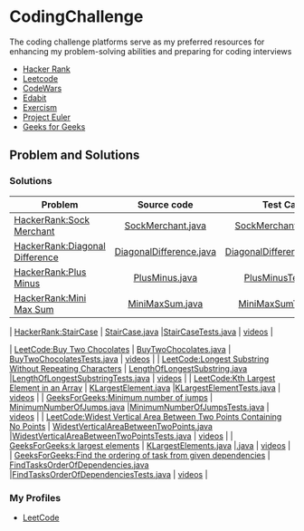 # CodingChallenge
The coding challenge platforms serve as my preferred resources for enhancing my problem-solving abilities and preparing for coding interviews
- [Hacker Rank](https://www.hackerrank.com/domains)
- [Leetcode](https://leetcode.com/problems)
- [CodeWars](https://www.codewars.com/kata/latest)
- [Edabit](https://edabit.com/challenges/java)
- [Exercism](https://exercism.org/tracks)
- [Project Euler](https://projecteuler.net/recent)
- [Geeks for Geeks](https://practice.geeksforgeeks.org/explore?)


## Problem and Solutions

### Solutions
| Problem | Source code | Test Cases  | Video | 
| ------------- |:-------------:|:-------------:| -----:|
|  [HackerRank:Sock Merchant](https://www.hackerrank.com/challenges/sock-merchant/problem) | [SockMerchant.java](https://github.com/krishnamanchikalapudi/CodingChallenge.java/blob/develop/src/main/java/solutions/hackerrank/SockMerchant.java) |[SockMerchantTests.java](https://github.com/krishnamanchikalapudi/CodingChallenge.java/blob/develop/src/test/java/solutions/hackerrank/unit/SockMerchantTests.java)  |  [videos](https://youtube.com/@DayOneDev)  | 
| [HackerRank:Diagonal Difference](https://www.hackerrank.com/challenges/diagonal-difference/)  | [DiagonalDifference.java](https://github.com/krishnamanchikalapudi/CodingChallenge.java/blob/develop/src/main/java/solutions/hackerrank/DiagonalDifference.java) |[DiagonalDifferenceTests.java](https://github.com/krishnamanchikalapudi/CodingChallenge.java/blob/develop/src/test/java/solutions/hackerrank/unit/DiagonalDifferenceTests.java)  |  [videos](https://youtube.com/@DayOneDev)  | 
| [HackerRank:Plus Minus](https://www.hackerrank.com/challenges/plus-minus/)  | [PlusMinus.java](https://github.com/krishnamanchikalapudi/CodingChallenge.java/blob/develop/src/main/java/solutions/hackerrank/PlusMinus.java) |[PlusMinusTests.java](https://github.com/krishnamanchikalapudi/CodingChallenge.java/blob/develop/src/test/java/solutions/hackerrank/unit/PlusMinusTests.java)  |  [videos](https://youtube.com/@DayOneDev)  | 
| [HackerRank:Mini Max Sum](https://www.hackerrank.com/challenges/mini-max-sum/)  | [MiniMaxSum.java](https://github.com/krishnamanchikalapudi/CodingChallenge.java/blob/develop/src/main/java/solutions/hackerrank/MiniMaxSum.java) |[MiniMaxSumTests.java](https://github.com/krishnamanchikalapudi/CodingChallenge.java/blob/develop/src/test/java/solutions/hackerrank/unit/MiniMaxSumTests.java)  |  [videos](https://youtube.com/@DayOneDev)  | 

| [HackerRank:StairCase](https://www.hackerrank.com/challenges/staircase/)  | [StairCase.java](https://github.com/krishnamanchikalapudi/CodingChallenge.java/blob/develop/src/main/java/solutions/hackerrank/StairCase.java) |[StairCaseTests.java](https://github.com/krishnamanchikalapudi/CodingChallenge.java/blob/develop/src/test/java/solutions/hackerrank/unit/StairCaseTests.java)  |  [videos](https://youtube.com/@DayOneDev)  | 



| [LeetCode:Buy Two Chocolates](https://leetcode.com/problems/buy-two-chocolates/) | [BuyTwoChocolates.java](https://github.com/krishnamanchikalapudi/CodingChallenge.java/blob/develop/src/main/java/solutions/leetcode/BuyTwoChocolates.java) | [BuyTwoChocolatesTests.java](https://github.com/krishnamanchikalapudi/CodingChallenge.java/blob/develop/src/test/java/solutions/leetcode/unit/BuyTwoChocolatesTests.java) |  [videos](https://youtube.com/@DayOneDev)  | 
|  [LeetCode:Longest Substring Without Repeating Characters](https://leetcode.com/problems/longest-substring-without-repeating-characters/) | [LengthOfLongestSubstring.java](https://github.com/krishnamanchikalapudi/CodingChallenge.java/blob/develop/src/main/java/solutions/leetcode/LengthOfLongestSubstring.java) |[LengthOfLongestSubstringTests.java](https://github.com/krishnamanchikalapudi/CodingChallenge.java/blob/develop/src/test/java/solutions/leetcode/unit/LengthOfLongestSubstringTests.java)  |  [videos](https://youtube.com/@DayOneDev)  | 
|  [LeetCode:Kth Largest Element in an Array](https://leetcode.com/problems/kth-largest-element-in-an-array/) | [KLargestElement.java](https://github.com/krishnamanchikalapudi/CodingChallenge.java/blob/develop/src/main/java/solutions/leetcode/KLargestElement.java) |[KLargestElementTests.java](https://github.com/krishnamanchikalapudi/CodingChallenge.java/blob/develop/src/test/java/solutions/unit/leetcode/KLargestElementTests.java)  |  [videos](https://youtube.com/@DayOneDev)  | 
| [GeeksForGeeks:Minimum number of jumps](https://practice.geeksforgeeks.org/problems/minimum-number-of-jumps-1587115620/1)  | [MinimumNumberOfJumps.java](https://github.com/krishnamanchikalapudi/CodingChallenge.java/blob/develop/src/main/java/solutions/geeksforgeeks/MinimumNumberOfJumps.java) |[MinimumNumberOfJumpsTests.java](https://github.com/krishnamanchikalapudi/CodingChallenge.java/blob/develop/src/test/java/solutions/geeksforgeeks/unit/MinimumNumberOfJumpsTests.java)  |  [videos](https://youtube.com/@DayOneDev)  | 
| [LeetCode:Widest Vertical Area Between Two Points Containing No Points](https://leetcode.com/problems/widest-vertical-area-between-two-points-containing-no-points/)  | [WidestVerticalAreaBetweenTwoPoints.java](https://github.com/krishnamanchikalapudi/CodingChallenge.java/blob/develop/src/main/java/solutions/leetcode/WidestVerticalAreaBetweenTwoPoints.java) |[WidestVerticalAreaBetweenTwoPointsTests.java](https://github.com/krishnamanchikalapudi/CodingChallenge.java/blob/develop/src/test/java/solutions/leetcode/unit/WidestVerticalAreaBetweenTwoPointsTests.java)  |  [videos](https://youtube.com/@DayOneDev)  | 
| [GeeksForGeeks:k largest elements](https://practice.geeksforgeeks.org/problems/k-largest-elements4206/1?) | [KLargestElements.java](https://github.com/krishnamanchikalapudi/CodingChallenge.java/blob/develop/src/main/java/solutions/geeksforgeeks/KLargestElements.java) |[.java](https://github.com/krishnamanchikalapudi/CodingChallenge.java/blob/develop/src/test/java/solutions/geeksforgeeks/unit/KLargestElementsTests.java)  |  [videos](https://youtube.com/@DayOneDev)  | 
| [GeeksForGeeks:Find the ordering of task from given dependencies](https://www.geeksforgeeks.org/find-the-ordering-of-tasks-from-given-dependencies/)  | [FindTasksOrderOfDependencies.java](https://github.com/krishnamanchikalapudi/CodingChallenge.java/blob/develop/src/main/java/solutions/geeksforgeeks/FindTasksOrderOfDependencies.java) |[FindTasksOrderOfDependenciesTests.java](https://github.com/krishnamanchikalapudi/CodingChallenge.java/blob/develop/src/test/java/solutions/geeksforgeeks/unit/FindTasksOrderOfDependenciesTests.java)  |  [videos](https://youtube.com/@DayOneDev)  | 

<!---

| [HackerRank:]()  | [.java](https://github.com/krishnamanchikalapudi/CodingChallenge.java/blob/develop/src/main/java/solutions/hackerrank/?.java) |[Tests.java](https://github.com/krishnamanchikalapudi/CodingChallenge.java/blob/develop/src/test/java/solutions/hackerrank/unit/?.java)  |  [videos](https://youtube.com/@DayOneDev)  | 

| [LeetCode:]()  | [.java](https://github.com/krishnamanchikalapudi/CodingChallenge.java/blob/develop/src/main/java/solutions/leetcode/?.java) |[Tests.java](https://github.com/krishnamanchikalapudi/CodingChallenge.java/blob/develop/src/test/java/solutions/leetcode/unit/?.java)  |  [videos](https://youtube.com/@DayOneDev)  | 

|  [GeeksForGeeks:]() | [.java](https://github.com/krishnamanchikalapudi/CodingChallenge.java/blob/develop/src/main/java/solutions/geeksforgeeks/?.java) |[.java](https://github.com/krishnamanchikalapudi/CodingChallenge.java/blob/develop/src/test/java/solutions/geeksforgeeks/unit/?.java)  |  [videos](https://youtube.com/@DayOneDev)  | 

--->

### My Profiles
- [LeetCode](https://leetcode.com/krishnamanchikalapudi/)